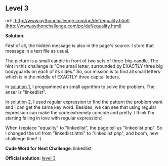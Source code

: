 ## Level 3

url: [http://www.pythonchallenge.com/pc/def/equality.html](http://www.pythonchallenge.com/pc/def/equality.html)

**Solution**:

First of all, the hidden message is also in the page's source. I store that message in a text file as usual.

The picture is a small candle in front of two sets of three-big-candle. The hint in this challenge is "One small letter, surrounded by EXACTLY three big bodyguards on each of its sides." So, our mission is to find all small letters which is in the middle of EXACTLY three capital letters.

In [solution 1](), I programmed an small agorithm to solve the problem. The anser is "linkedlist".

In [solution 2](), I used regular expression to find the pattern the problem want and I can get the same key word. Besides, we can see that using regular expression can make the code extremely concide and pretty. I think I'm starting falling in love with regular expression:) 

When I replace "equality" to "linkedlist", the page tell us "linkedlist.php". So I changed the url from "linkedlist.html" to "linkedlist.php", and boom, new challenge time! :)

**Code Word for Next Challenge**: linkedlist

**Official solution**: [level 3](http://www.pythonchallenge.com/pcc/def/linkedlist.php)